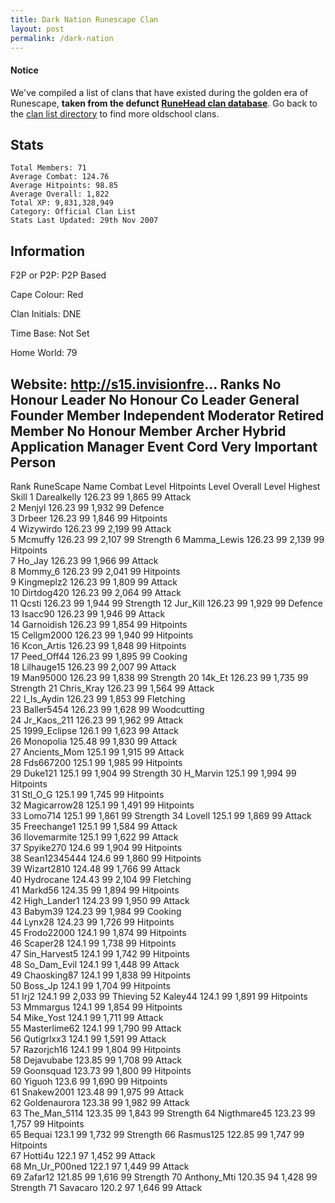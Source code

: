 ```yaml
---
title: Dark Nation Runescape Clan
layout: post
permalink: /dark-nation
---
```


#### Notice
We've compiled a list of clans that have existed during the golden era of Runescape, **taken from the defunct [RuneHead clan database](https://web.archive.org/web/20070108040636/http://runehead.com/)**. Go back to the [clan list directory](https://www.runescapehall.net/runescapeclans) to find more oldschool clans.

## Stats

    Total Members: 71
    Average Combat: 124.76
    Average Hitpoints: 98.85
    Average Overall: 1,822
    Total XP: 9,831,328,949
    Category: Official Clan List
    Stats Last Updated: 29th Nov 2007

	
## Information

F2P or P2P: P2P Based

Cape Colour: Red

Clan Initials: DNE
	

Time Base: Not Set

Home World: 79

Website: http://s15.invisionfre...
Ranks
No Honour Leader	No Honour Co Leader	General	Founder
Member	Independent	Moderator	Retired Member
No Honour Member	Archer Hybrid	Application Manager	Event Cord
Very Important Person
---

Rank 	RuneScape Name 	Combat Level 	Hitpoints Level 	Overall Level 	Highest Skill
1 	Darealkelly 	126.23 	99 	1,865 	99 Attack	
2 	Menjyl 	126.23 	99 	1,932 	99 Defence	
3 	Drbeer 	126.23 	99 	1,846 	99 Hitpoints	
4 	Wizywirdo 	126.23 	99 	2,199 	99 Attack	
5 	Mcmuffy 	126.23 	99 	2,107 	99 Strength	
6 	Mamma_Lewis 	126.23 	99 	2,139 	99 Hitpoints	
7 	Ho_Jay 	126.23 	99 	1,966 	99 Attack	
8 	Mommy_6 	126.23 	99 	2,041 	99 Hitpoints	
9 	Kingmeplz2 	126.23 	99 	1,809 	99 Attack	
10 	Dirtdog420 	126.23 	99 	2,064 	99 Attack	
11 	Qcsti 	126.23 	99 	1,944 	99 Strength	
12 	Jur_Kill 	126.23 	99 	1,929 	99 Defence	
13 	Isacc90 	126.23 	99 	1,946 	99 Attack	
14 	Garnoidish 	126.23 	99 	1,854 	99 Hitpoints	
15 	Cellgm2000 	126.23 	99 	1,940 	99 Hitpoints	
16 	Kcon_Artis 	126.23 	99 	1,848 	99 Hitpoints	
17 	Peed_Off44 	126.23 	99 	1,895 	99 Cooking	
18 	Lilhauge15 	126.23 	99 	2,007 	99 Attack	
19 	Man95000 	126.23 	99 	1,838 	99 Strength	
20 	14k_Et 	126.23 	99 	1,735 	99 Strength	
21 	Chris_Kray 	126.23 	99 	1,564 	99 Attack	
22 	I_Is_Aydin 	126.23 	99 	1,853 	99 Fletching	
23 	Baller5454 	126.23 	99 	1,628 	99 Woodcutting	
24 	Jr_Kaos_211 	126.23 	99 	1,962 	99 Attack	
25 	1999_Eclipse 	126.1 	99 	1,623 	99 Attack	
26 	Monopolia 	125.48 	99 	1,830 	99 Attack	
27 	Ancients_Mom 	125.1 	99 	1,915 	99 Attack	
28 	Fds667200 	125.1 	99 	1,985 	99 Hitpoints	
29 	Duke121 	125.1 	99 	1,904 	99 Strength	
30 	H_Marvin 	125.1 	99 	1,994 	99 Hitpoints	
31 	Stl_O_G 	125.1 	99 	1,745 	99 Hitpoints	
32 	Magicarrow28 	125.1 	99 	1,491 	99 Hitpoints	
33 	Lomo714 	125.1 	99 	1,861 	99 Strength	
34 	Lovell 	125.1 	99 	1,869 	99 Attack	
35 	Freechange1 	125.1 	99 	1,584 	99 Attack	
36 	Ilovemarmite 	125.1 	99 	1,622 	99 Attack	
37 	Spyike270 	124.6 	99 	1,904 	99 Hitpoints	
38 	Sean12345444 	124.6 	99 	1,860 	99 Hitpoints	
39 	Wizart2810 	124.48 	99 	1,766 	99 Attack	
40 	Hydrocane 	124.43 	99 	2,104 	99 Fletching	
41 	Markd56 	124.35 	99 	1,894 	99 Hitpoints	
42 	High_Lander1 	124.23 	99 	1,950 	99 Attack	
43 	Babym39 	124.23 	99 	1,984 	99 Cooking	
44 	Lynx28 	124.23 	99 	1,726 	99 Hitpoints	
45 	Frodo22000 	124.1 	99 	1,874 	99 Hitpoints	
46 	Scaper28 	124.1 	99 	1,738 	99 Hitpoints	
47 	Sin_Harvest5 	124.1 	99 	1,742 	99 Hitpoints	
48 	So_Dam_Evil 	124.1 	99 	1,448 	99 Attack	
49 	Chaosking87 	124.1 	99 	1,838 	99 Hitpoints	
50 	Boss_Jp 	124.1 	99 	1,704 	99 Hitpoints	
51 	Irj2 	124.1 	99 	2,033 	99 Thieving	
52 	Kaley44 	124.1 	99 	1,891 	99 Hitpoints	
53 	Mmmargus 	124.1 	99 	1,854 	99 Hitpoints	
54 	Mike_Yost 	124.1 	99 	1,711 	99 Attack	
55 	Masterlime62 	124.1 	99 	1,790 	99 Attack	
56 	Qutigrlxx3 	124.1 	99 	1,591 	99 Attack	
57 	Razorjch16 	124.1 	99 	1,804 	99 Hitpoints	
58 	Dejavubabe 	123.85 	99 	1,708 	99 Attack	
59 	Goonsquad 	123.73 	99 	1,800 	99 Hitpoints	
60 	Yiguoh 	123.6 	99 	1,690 	99 Hitpoints	
61 	Snakew2001 	123.48 	99 	1,975 	99 Attack	
62 	Goldenaurora 	123.38 	99 	1,982 	99 Attack	
63 	The_Man_5114 	123.35 	99 	1,843 	99 Strength	
64 	Nigthmare45 	123.23 	99 	1,757 	99 Hitpoints	
65 	Bequai 	123.1 	99 	1,732 	99 Strength	
66 	Rasmus125 	122.85 	99 	1,747 	99 Hitpoints	
67 	Hotti4u 	122.1 	97 	1,452 	99 Attack	
68 	Mn_Ur_P00ned 	122.1 	97 	1,449 	99 Attack	
69 	Zafar12 	121.85 	99 	1,616 	99 Strength	
70 	Anthony_Mti 	120.35 	94 	1,428 	99 Strength	
71 	Savacaro 	120.2 	97 	1,646 	99 Attack
